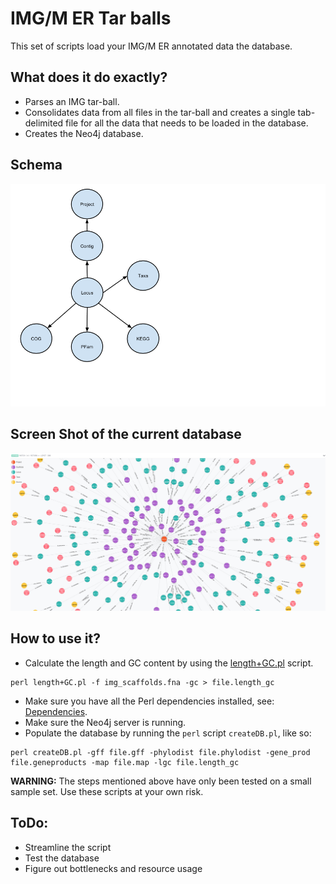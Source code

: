# IMG/M ER Tar balls
This set of scripts load your IMG/M ER annotated data the database.

## What does it do exactly?
* Parses an IMG tar-ball.
* Consolidates data from all files in the tar-ball and creates a single tab-delimited file for all the data that needs to be loaded in the database.
* Creates the Neo4j database.

## Schema
![image](images/graphDB_schema.png)

## Screen Shot of the current database
![Sample](images/Sample.png)

## How to use it?
* Calculate the length and GC content by using the [length+GC.pl](https://github.com/Geo-omics/scripts/blob/master/SeqTools/length%2BGC.pl) script.


```
perl length+GC.pl -f img_scaffolds.fna -gc > file.length_gc
```

* Make sure you have all the Perl dependencies installed, see: [Dependencies](https://github.com/sunitj/SuperMoM#perl).
* Make sure the Neo4j server is running.
* Populate the database by running the `perl` script `createDB.pl`, like so:

```
perl createDB.pl -gff file.gff -phylodist file.phylodist -gene_prod file.geneproducts -map file.map -lgc file.length_gc
```

**WARNING:** The steps mentioned above have only been tested on a small sample set. Use these scripts at your own risk.

## ToDo:
* Streamline the script
* Test the database
* Figure out bottlenecks and resource usage